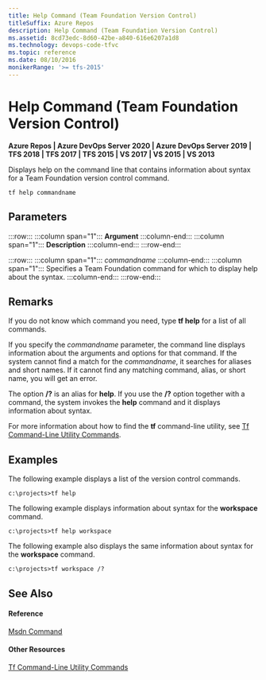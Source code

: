 ```yaml
---
title: Help Command (Team Foundation Version Control)
titleSuffix: Azure Repos
description: Help Command (Team Foundation Version Control)
ms.assetid: 8cd73edc-8d60-42be-a840-616e6207a1d8
ms.technology: devops-code-tfvc
ms.topic: reference
ms.date: 08/10/2016
monikerRange: '>= tfs-2015'
---
```



# Help Command (Team Foundation Version Control)

**Azure Repos | Azure DevOps Server 2020 | Azure DevOps Server 2019 | TFS 2018 | TFS 2017 | TFS 2015 | VS 2017 | VS 2015 | VS 2013**

Displays help on the command line that contains information about syntax for a Team Foundation version control command.

```
tf help commandname
```

## Parameters

:::row:::
   :::column span="1":::
   **Argument**
   :::column-end:::
   :::column span="1":::
   **Description**
   :::column-end:::
:::row-end:::

:::row:::
   :::column span="1":::
   *commandname*
   :::column-end:::
   :::column span="1":::
   Specifies a Team Foundation command for which to display help about the syntax.
   :::column-end:::
:::row-end:::

## Remarks
If you do not know which command you need, type <strong>tf help</strong> for a list of all commands.

If you specify the *commandname* parameter, the command line displays information about the arguments and options for that command. If the system cannot find a match for the *commandname*, it searches for aliases and short names. If it cannot find any matching command, alias, or short name, you will get an error.

The option **/?** is an alias for **help**. If you use the **/?** option together with a command, the system invokes the **help** command and it displays information about syntax.

For more information about how to find the **tf** command-line utility, see [Tf Command-Line Utility Commands](/previous-versions/visualstudio/visual-studio-2010/z51z7zy0(v=vs.100)).
## Examples
The following example displays a list of the version control commands.

```
c:\projects>tf help
```

The following example displays information about syntax for the **workspace** command.

```
c:\projects>tf help workspace
```

The following example also displays the same information about syntax for the **workspace** command.

```
c:\projects>tf workspace /?
```

## See Also

#### Reference

[Msdn Command](msdn-command.md)

#### Other Resources

[Tf Command-Line Utility Commands](/previous-versions/visualstudio/visual-studio-2010/z51z7zy0(v=vs.100))